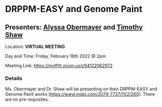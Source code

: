 # DRPPM-EASY and Genome Paint

## Presenters: [Alyssa Obermayer](mailto:alyssa.obermayer@moffitt.org) and [Timothy Shaw](mailto:timothy.shaw@moffitt.org)

Location: **VIRTUAL MEETING** 

Day and Time: Friday, February 18th 2022 @ 2pm

Meeting Link: https://moffitt.zoom.us/j/94122062972 

### Details

Ms. Obermayer and Dr. Shaw will be presenting on their DRPPM-EASY and Genome Paint works (https://www.mdpi.com/2079-7737/11/2/260). There are no pre-requisites. 
